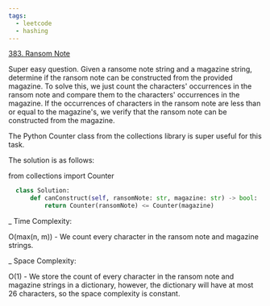```yaml
---
tags:
  - leetcode
  - hashing
---
```


<a href="https://leetcode.com/problems/ransom-note/">383. Ransom Note</a>

Super easy question. Given a ransome note string and a magazine string,
determine if the ransom note can be constructed from the provided magazine. To
solve this, we just count the characters' occurrences in the ransom note and
compare them to the characters' occurrences in the magazine. If the occurrences
of characters in the ransom note are less than or equal to the magazine's, we
verify that the ransom note can be constructed from the magazine.

The Python Counter class from the collections library is super useful for this
task.

The solution is as follows:

from collections import Counter

```python
  class Solution:
      def canConstruct(self, ransomNote: str, magazine: str) -> bool:
          return Counter(ransomNote) <= Counter(magazine)
```

\_ Time Complexity:

O(max(n, m)) - We count every character in the ransom note and magazine strings.

\_ Space Complexity:

O(1) - We store the count of every character in the ransom note and magazine
strings in a dictionary, however, the dictionary will have at most 26
characters, so the space complexity is constant.
